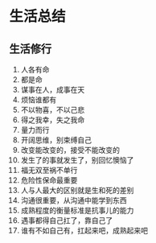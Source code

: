 # 生活总结

## 生活修行
1. 人各有命
2. 都是命
3. 谋事在人，成事在天
4. 烦恼谁都有
5. 不以物喜，不以己悲
6. 得之我幸，失之我命
7. 量力而行
8. 开阔思维，别束缚自己
9. 改变能改变的，接受不能改变的
10. 发生了的事就发生了，别回忆懊恼了
11. 福无双至祸不单行
12. 危险性保命最重要
13. 人与人最大的区别就是生和死的差别
14. 沟通很重要，从沟通中能学到东西
15. 成熟程度的衡量标准是抗事儿的能力
16. 遇事都得自己扛了，靠自己了
17. 谁有不如自己有，扛起来吧，成熟起来吧






